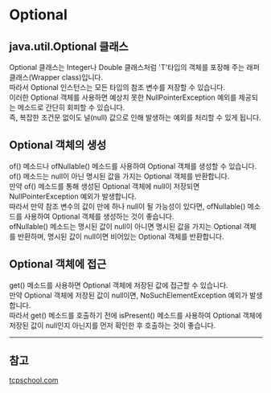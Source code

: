 # Optional

## java.util.Optional<T> 클래스
Optional<T> 클래스는 Integer나 Double 클래스처럼 'T'타입의 객체를 포장해 주는 래퍼 클래스(Wrapper class)입니다.   
따라서 Optional 인스턴스는 모든 타입의 참조 변수를 저장할 수 있습니다.   
이러한 Optional 객체를 사용하면 예상치 못한 NullPointerException 예외를 제공되는 메소드로 간단히 회피할 수 있습니다.    
즉, 복잡한 조건문 없이도 널(null) 값으로 인해 발생하는 예외를 처리할 수 있게 됩니다.


## Optional 객체의 생성
of() 메소드나 ofNullable() 메소드를 사용하여 Optional 객체를 생성할 수 있습니다.   
of() 메소드는 null이 아닌 명시된 값을 가지는 Optional 객체를 반환합니다.    
만약 of() 메소드를 통해 생성된 Optional 객체에 null이 저장되면 NullPointerException 예외가 발생합니다.    
따라서 만약 참조 변수의 값이 만에 하나 null이 될 가능성이 있다면, ofNullable() 메소드를 사용하여 Optional 객체를 생성하는 것이 좋습니다.    
ofNullable() 메소드는 명시된 값이 null이 아니면 명시된 값을 가지는 Optional 객체를 반환하며, 명시된 값이 null이면 비어있는 Optional 객체를 반환합니다.

## Optional 객체에 접근
get() 메소드를 사용하면 Optional 객체에 저장된 값에 접근할 수 있습니다.   
만약 Optional 객체에 저장된 값이 null이면, NoSuchElementException 예외가 발생합니다.    
따라서 get() 메소드를 호출하기 전에 isPresent() 메소드를 사용하여 Optional 객체에 저장된 값이 null인지 아닌지를 먼저 확인한 후 호출하는 것이 좋습니다.


***
## 참고
[tcpschool.com](http://www.tcpschool.com/java/java_stream_optional)